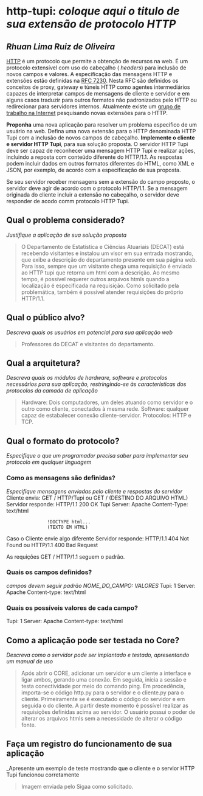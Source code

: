 # http-tupi:  _coloque aqui o titulo de sua extensão de protocolo HTTP_

## _Rhuan Lima Ruiz de Oliveira_

 [HTTP](https://developer.mozilla.org/pt-BR/docs/Web/HTTP/Overview) é um protocolo que permite a obtenção de recursos na web. É um protocolo extensível com uso do  cabeçalho ( _headers_) para inclusão de novos campos e valores.  A especificação das mensagens HTTP e extensões estão definidas na [RFC 7230](https://datatracker.ietf.org/doc/html/rfc7230). Nesta RFC são definidos os conceitos de proxy, gateway e túneis HTTP como agentes intermediários capazes de interpretar campos de mensagens de cliente e servidor e em alguns casos traduzir para outros formatos não padronizados pelo HTTP ou redirecionar para servidores internos. Atualmente existe um [grupo de trabalho na Internet](https://httpwg.org/specs/) pesquisando novas extensões para o HTTP. 
 
__Proponha__ uma nova aplicação para resolver um problema específico de um usuário na web. Defina uma nova extensão para o HTTP denominada HTTP Tupi com a inclusão de novos campos de cabeçalho. __Implemente o cliente e servidor HTTP Tupi__, para sua solução proposta. O servidor HTTP Tupi deve ser capaz de reconhecer uma mensagem HTTP Tupi e realizar ações, incluindo a reposta com conteúdo diferente do HTTP/1.1. As respostas podem incluir dados em outros formatos diferentes do HTML, como XML e JSON, por exemplo, de acordo com a especificação de sua proposta.

Se seu servidor receber mensagens sem a extensão do campo proposto, o servidor deve agir de acordo com o protocolo HTTP/1.1. Se a mensagem originada do cliente incluir a extensão no cabeçalho, o servidor deve responder de acodo comm protocolo HTTP Tupi.

## Qual o problema considerado?  
_Justifique a aplicação de sua solução proposta_

>O Departamento de Estatística e Ciências Atuariais (DECAT) está recebendo visitantes e instalou um visor em sua entrada mostrando, que exibe a descrição do departamento presente em sua página web. Para isso, sempre que um visitante chega uma requisição é enviada ao HTTP tupi que retorna um html com a descrição. Ao mesmo tempo, é possível requerer outros arquivos htmls quando a localização é especificada na requisição. Como solicitado pela problemática, também é possível atender requisições do próprio HTTP/1.1.

## Qual o público alvo?  
_Descreva quais os usuários em potencial para sua aplicação web_

> Professores do DECAT e visitantes do departamento.

## Qual a arquitetura?  
_Descreva quais os módulos de hardware, software e protocolos necessários para sua aplicação, restringindo-se às características dos protocolos da camada de aplicação_

> Hardware: Dois computadores, um deles atuando como servidor e o outro como cliente, conectados à mesma rede. Software: qualquer capaz de estabalecer conexão cliente-servidor. Protocolos: HTTP e TCP.

## Qual o formato do protocolo?
_Especifique o que um programador precisa saber para implementar seu protocolo em qualquer linguagem_


### Como as mensagens são definidas?
_Especifique mensagens enviadas pelo cliente e respostas do servidor_
Cliente envia: GET / HTTP/Tupi ou GET / (DESTINO DO ARQUIVO HTML)
Servidor responde: HTTP/1.1 200 OK
                   Tupi
                   Server: Apache
                   Content-Type: text/html
                   
                   !DOCTYPE html...
                   (TEXTO EM HTML)
Caso o Cliente envie algo diferente
Servidor responde: HTTP/1.1 404 Not Found ou HTTP/1.1 400 Bad Request

As requições GET / HTTP/1.1 seguem o padrão.

### Quais os campos definidos?
_campos devem seguir padrão NOME_DO_CAMPO: VALORES_ 
Tupi: 1
Server: Apache
Content-type: text/html

### Quais os possíveis valores de cada campo?
> 
Tupi: 1
Server: Apache
Content-type: text/html

## Como a aplicação pode ser testada no Core?
_Descreva como o servidor pode ser implantado e testado, apresentando um manual de uso_ 
> Após abrir o CORE, adicionar um servidor e um cliente a interface e ligar ambos, gerando uma conexão. Em seguida, inicia a sessão e testa conectividade por meio do comando ping. Em procedência, importa-se o código http.py para o servidor e o cliente.py para o cliente. Primeiramente se é executado o código do servidor e em seguida o do cliente. A partir deste momento é possível realizar as requisições definidas acima ao servidor. O usuário possui o poder de alterar os arquivos htmls sem a necessidade de alterar o código fonte.

## Faça um registro do funcionamento de sua aplicação 
_Apresente um exemplo de teste mostrando que o cliente e o servior  HTTP Tupi funcionou corretamente
> Imagem enviada pelo Sigaa como solicitado.
